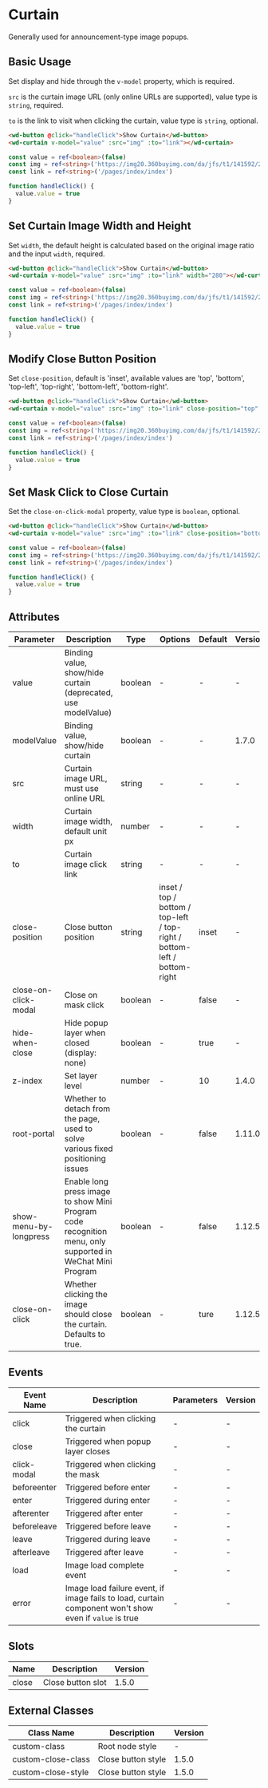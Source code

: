# Curtain

Generally used for announcement-type image popups.

## Basic Usage

Set display and hide through the `v-model` property, which is required.

`src` is the curtain image URL (only online URLs are supported), value type is `string`, required.

`to` is the link to visit when clicking the curtain, value type is `string`, optional.

```html
<wd-button @click="handleClick">Show Curtain</wd-button>
<wd-curtain v-model="value" :src="img" :to="link"></wd-curtain>
```

```typescript
const value = ref<boolean>(false)
const img = ref<string>('https://img20.360buyimg.com/da/jfs/t1/141592/25/8861/261559/5f68d8c1E33ed78ab/698ad655bfcfbaed.png')
const link = ref<string>('/pages/index/index')

function handleClick() {
  value.value = true
}
```

## Set Curtain Image Width and Height

Set `width`, the default height is calculated based on the original image ratio and the input `width`, required.

```html
<wd-button @click="handleClick">Show Curtain</wd-button>
<wd-curtain v-model="value" :src="img" :to="link" width="280"></wd-curtain>
```

```typescript
const value = ref<boolean>(false)
const img = ref<string>('https://img20.360buyimg.com/da/jfs/t1/141592/25/8861/261559/5f68d8c1E33ed78ab/698ad655bfcfbaed.png')
const link = ref<string>('/pages/index/index')

function handleClick() {
  value.value = true
}
```

## Modify Close Button Position

Set `close-position`, default is 'inset', available values are 'top', 'bottom', 'top-left', 'top-right', 'bottom-left', 'bottom-right'.

```html
<wd-button @click="handleClick">Show Curtain</wd-button>
<wd-curtain v-model="value" :src="img" :to="link" close-position="top" width="280"></wd-curtain>
```

```typescript
const value = ref<boolean>(false)
const img = ref<string>('https://img20.360buyimg.com/da/jfs/t1/141592/25/8861/261559/5f68d8c1E33ed78ab/698ad655bfcfbaed.png')
const link = ref<string>('/pages/index/index')

function handleClick() {
  value.value = true
}
```

## Set Mask Click to Close Curtain

Set the `close-on-click-modal` property, value type is `boolean`, optional.

```html
<wd-button @click="handleClick">Show Curtain</wd-button>
<wd-curtain v-model="value" :src="img" :to="link" close-position="bottom-right" width="280" close-on-click-modal></wd-curtain>
```

```typescript
const value = ref<boolean>(false)
const img = ref<string>('https://img20.360buyimg.com/da/jfs/t1/141592/25/8861/261559/5f68d8c1E33ed78ab/698ad655bfcfbaed.png')
const link = ref<string>('/pages/index/index')

function handleClick() {
  value.value = true
}
```

## Attributes

| Parameter           | Description                                                  | Type    | Options                                                                   | Default | Version |
|---------------------|--------------------------------------------------------------|---------|---------------------------------------------------------------------------|---------|----------|
| value               | Binding value, show/hide curtain (deprecated, use modelValue)| boolean | -                                                                         | -       | -        |
| modelValue          | Binding value, show/hide curtain                             | boolean | -                                                                         | -       | 1.7.0    |
| src                 | Curtain image URL, must use online URL                       | string  | -                                                                         | -       | -        |
| width               | Curtain image width, default unit px                         | number  | -                                                                         | -       | -        |
| to                  | Curtain image click link                                     | string  | -                                                                         | -       | -        |
| close-position      | Close button position                                        | string  | inset / top / bottom / top-left / top-right / bottom-left / bottom-right | inset   | -        |
| close-on-click-modal| Close on mask click                                         | boolean | -                                                                         | false   | -        |
| hide-when-close     | Hide popup layer when closed (display: none)                 | boolean | -                                                                         | true    | -        |
| z-index             | Set layer level                                              | number  | -                                                                         | 10      | 1.4.0    |
| root-portal         | Whether to detach from the page, used to solve various fixed positioning issues | boolean | -                                                                         | false   | 1.11.0 |
| show-menu-by-longpress         | Enable long press image to show Mini Program code recognition menu, only supported in WeChat Mini Program | boolean | -                                                                         | false   | 1.12.5 |
| close-on-click         | Whether clicking the image should close the curtain. Defaults to true. | boolean | -                                                                         | ture   | 1.12.5 |

## Events

| Event Name   | Description                                                                                | Parameters | Version |
|--------------|--------------------------------------------------------------------------------------------|------------|----------|
| click        | Triggered when clicking the curtain                                                        | -          | -        |
| close        | Triggered when popup layer closes                                                          | -          | -        |
| click-modal  | Triggered when clicking the mask                                                           | -          | -        |
| beforeenter  | Triggered before enter                                                                     | -          | -        |
| enter        | Triggered during enter                                                                     | -          | -        |
| afterenter   | Triggered after enter                                                                      | -          | -        |
| beforeleave  | Triggered before leave                                                                     | -          | -        |
| leave        | Triggered during leave                                                                     | -          | -        |
| afterleave   | Triggered after leave                                                                      | -          | -        |
| load         | Image load complete event                                                                  | -          | -        |
| error        | Image load failure event, if image fails to load, curtain component won't show even if `value` is true | -          | -        |

## Slots

| Name  | Description         | Version |
|-------|---------------------|----------|
| close | Close button slot   | 1.5.0    |

## External Classes

| Class Name         | Description           | Version |
|-------------------|-----------------------|----------|
| custom-class      | Root node style       | -        |
| custom-close-class| Close button style    | 1.5.0    |
| custom-close-style| Close button style    | 1.5.0    |